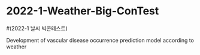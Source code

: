 # 2022-1-Weather-Big-ConTest
#(2022-1 날씨 빅콘테스트)

Development of vascular disease occurrence prediction model according to weather


